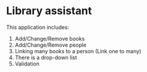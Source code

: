 # Library assistant

This application includes:
1. Add/Change/Remove books
2. Add/Change/Remove people
3. Linking many books to a person (Link one to many)
4. There is a drop-down list
5. Validation
